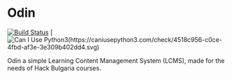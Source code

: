 Odin
====
[![Build Status](https://travis-ci.org/HackBulgaria/Odin.svg?branch=master)](https://travis-ci.org/HackBulgaria/Odin)
[![Can I Use Python3(https://caniusepython3.com/check/4518c956-c0ce-4fbd-af3e-3e309b402dd4.svg)](https://caniusepython3.com/check/4518c956-c0ce-4fbd-af3e-3e309b402dd4)

Odin a simple Learning Content Management System (LCMS), made for the needs of Hack Bulgaria courses.
